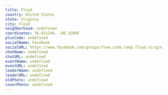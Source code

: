 ```yaml
---
title: Floyd
country: United States
state: Virginia
city: Floyd
neighborhood: undefined
coordinates: 36.911244, -80.32005
plusCode: undefined
socialName: Facebook
socialURL: https://www.facebook.com/groups/free.code.camp.floyd.virginia
chatName: undefined
chatURL: undefined
eventName: undefined
eventURL: undefined
leaderName: undefined
leaderURL: undefined
oldPhoto: undefined
coverPhoto: undefined
---
```


